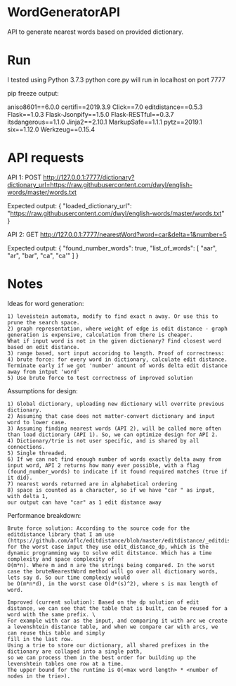 # WordGeneratorAPI
API to generate nearest words based on provided dictionary.

# Run
I tested using Python 3.7.3 
python core.py 
will run in localhost on port 7777

pip freeze output:

aniso8601==6.0.0
certifi==2019.3.9
Click==7.0
editdistance==0.5.3
Flask==1.0.3
Flask-Jsonpify==1.5.0
Flask-RESTful==0.3.7
itsdangerous==1.1.0
Jinja2==2.10.1
MarkupSafe==1.1.1
pytz==2019.1
six==1.12.0
Werkzeug==0.15.4

# API requests

API 1: 
POST http://127.0.0.1:7777/dictionary?dictionary_url=https://raw.githubusercontent.com/dwyl/english-words/master/words.txt

Expected output:
{
    "loaded_dictionary_url": "https://raw.githubusercontent.com/dwyl/english-words/master/words.txt"
}

API 2: 
GET http://127.0.0.1:7777/nearestWord?word=car&delta=1&number=5 

Expected output:
{
    "found_number_words": true,
    "list_of_words": [
        "aar",
        "ar",
        "bar",
        "ca",
        "ca'"
    ]
}

# Notes

Ideas for word generation:

    1) leveistein automata, modify to find exact n away. Or use this to prune the search space. 
    2) graph representation, where weight of edge is edit distance - graph generation is expensive, calculation from there is cheaper. 
    What if input word is not in the given dictionary? Find closest word based on edit distance.
    3) range based, sort input accoridng to length. Proof of correctness: 
    4) brute force: for every word in dictionary, calculate edit distance. Terminate early if we got 'number' amount of words delta edit distance away from intput 'word'
    5) Use brute force to test correctness of improved solution

Assumptions for design:

    1) Global dictionary, uploading new dictionary will overrite previous dictionary.
    2) Assuming that case does not matter-convert dictionary and input word to lower case. 
    3) Assuming finding nearest words (API 2), will be called more often than load dictionary (API 1). So, we can optimize design for API 2.
    4) Dictionary/trie is not user specific, and is shared by all connections.
    5) Single threaded.
    6) If we can not find enough number of words exactly delta away from input word, API 2 returns how many ever possible, with a flag (found_number_words) to indicate if it found required matches (true if it did).
    7) nearest words returned are in alphabetical ordering
    8) space is counted as a character, so if we have "car " as input, with delta 1, 
    our output can have "car" as 1 edit distance away

Performance breakdown:

    Brute force solution: According to the source code for the editdistance library that I am use (https://github.com/aflc/editdistance/blob/master/editdistance/_editdistance.cpp), 
    for the worst case input they use edit_distance_dp, which is the dynamic programming way to solve edit ditstance. Which has a time complexity and space complexity of
    O(m*n). Where m and n are the strings being compared. In the worst case the bruteNearestWord method will go over all dictionary words, lets say d. So our time complexiy would 
    be O(m*n*d), in the worst case O(d*(s)^2), where s is max length of word.

    Improved (current solution): Based on the dp solution of edit distance, we can see that the table that is built, can be reused for a word with the same prefix. \
    For example with car as the input, and comparing it with arc we create a levenshtein distance table, and when we compare car with arcs, we can reuse this table and simply
    fill in the last row.
    Using a trie to store our dictionary, all shared prefixes in the dictionary are collaped into a single path,
    so we can process them in the best order for building up the levenshtein tables one row at a time.
    The upper bound for the runtime is O(<max word length> * <number of nodes in the trie>). 
